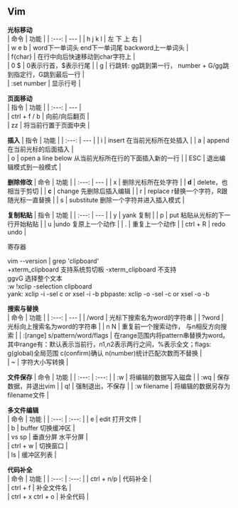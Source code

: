 ## Vim 
**光标移动**  
| 命令 | 功能 |
| :---: | --- |
| h j k l | 左 下 上 右 |  
| w e b | word下一单词头 end下一单词尾 backword上一单词头 |  
| f{char} | 在行中向后快速移动到char字符上 |  
| 0 $ | 0表示行首，$表示行尾 | 
| g | 行跳转: gg跳到第一行， number + G/gg跳到指定行，G跳到最后一行 |    
| :set number | 显示行号 |

**页面移动**  
| 指令 | 功能 |
| :---: | --- |  
| ctrl + f / b | 向前/向后翻页 |  
| zz | 将当前行置于页面中央 |  

**插入** 
| 指令 | 功能 |
| :---: | --- |
| i | insert 在当前光标所在处插入 |
| a | append 在当前光标的后面插入 |  
| o | open a line below 从当前光标所在行的下面插入新的一行 |
| ESC | 退出编辑模式到一般模式 |

**删除修改** 
| 命令 | 功能 |
| :---: | --- |
| x | 删除光标所在处字符 |
| **d** | delete，也相当于剪切 |
| **c** | change 先删除后插入编辑 |
| r | replace r替换一个字符，R跟随光标一直替换 | 
| s | substitute 删除一个字符并进入插入模式 |  

**复制粘贴**
| 指令 | 功能 |
| :---: | --- |
| y | yank 复制 |
| p | put 粘贴从光标的下一行开始粘贴 |
| u |undo 复原上一个动作 |
| . | 重复上一个动作 |
| ctrl + R | redo undo |  

寄存器

vim --version | grep 'clipboard‘  
+xterm_clipboard 支持系统剪切板  -xterm_clipboard 不支持  
ggvG 选择整个文本  
:w !xclip -selection clipboard  
yank: xclip -i -sel c or xsel -i -b
pbpaste: xclip -o -sel -c or xsel -o -b


**搜索与替换**  
| 命令 | 功能 |
| :---: | --- |
| /word | 光标下搜索名为word的字符串 |
| ?word | 光标向上搜索名为word的字符串 |
| n N | 重复前一个搜索动作， 与n相反方向搜索 |
| :[range] s/pattern/word/flags | 在range范围内将pattern串替换为word。其中range有：默认表示当前行，n1,n2表示两行之间，%表示全文；flags: g(global)全局范围 c(confirm)确认 n(number)统计匹配次数而不替换 |  
| ~ | 字符大小写转换 |

**文件保存** 
| 命令 | 功能 |
| :---: | :---: |
| :w | 将编辑的数据写入磁盘 |
| :wq | 保存数据，并退出vim |
| q! | 强制退出，不保存 |
| :w filename | 将编辑的数据另存为filename文件 |

**多文件编辑**  
| 命令 | 功能 |
| :---: | :---: |
| e | edit 打开文件 |  
| b | buffer 切换缓冲区 |  
| vs sp | 垂直分屏 水平分屏 |  
| ctrl + w | 切换窗口 |  
| ls | 缓冲区列表 | 

**代码补全**  
| 命令 | 功能 |
| :---: | :---: |
| ctrl + n/p | 代码补全 |  
| ctrl + f | 补全文件名 |  
| ctrl + x ctrl + o | 补全代码 |

